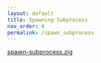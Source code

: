 ```yaml
---
layout: default
title: Spawning Subprocess
nav_order: 4
permalink: /spawn_subprocess
---
```


[spawn-subprocess.zig](src/spawn-subprocess.zig)
